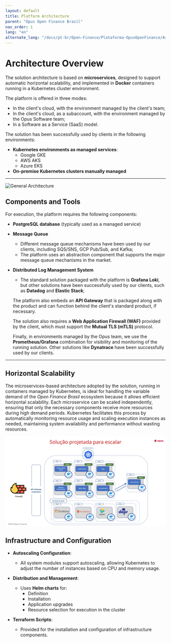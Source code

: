 ```yaml
---
layout: default
title: Platform Architecture
parent: "Opus Open Finance Brazil"
nav_order: 1
lang: "en"
alternate_lang: "/docs/pt-br/Open-Finance/Plataforma-OpusOpenFinance/Arquitetura/OOF-Arquitetura/"
---
```


# Architecture Overview

The solution architecture is based on **microservices**, designed to support automatic horizontal scalability, and implemented in **Docker** containers running in a Kubernetes cluster environment.

The platform is offered in three modes:

- In the client's cloud, with the environment managed by the client's team;
- In the client's cloud, as a subaccount, with the environment managed by the Opus Software team;
- In a Software as a Service (SaaS) model.

The solution has been successfully used by clients in the following environments:

- **Kubernetes environments as managed services**:
  - Google GKE
  - AWS AKS
  - Azure EKS
- **On-premise Kubernetes clusters manually managed**

---

![General Architecture](./images/visão_geral.png)

## Components and Tools

For execution, the platform requires the following components:

- **PostgreSQL database** (typically used as a managed service)
- **Message Queue**
  - Different message queue mechanisms have been used by our clients, including SQS/SNS, GCP Pub/Sub, and Kafka;
  - The platform uses an abstraction component that supports the major message queue mechanisms in the market.
- **Distributed Log Management System**
  - The standard solution packaged with the platform is **Grafana Loki**, but other solutions have been successfully used by our clients, such as **Datadog** and **Elastic Stack**;

  The platform also embeds an **API Gateway** that is packaged along with the product and can function behind the client's standard product, if necessary.

  The solution also requires a **Web Application Firewall (WAF)** provided by the client, which must support the **Mutual TLS (mTLS)** protocol.

  Finally, in environments managed by the Opus team, we use the **Prometheus/Grafana** combination for visibility and monitoring of the running solution. Other solutions like **Dynatrace** have been successfully used by our clients.

---

## Horizontal Scalability

The microservices-based architecture adopted by the solution, running in containers managed by Kubernetes, is ideal for handling the variable demand of the *Open Finance Brasil* ecosystem because it allows efficient horizontal scalability. Each microservice can be scaled independently, ensuring that only the necessary components receive more resources during high demand periods. Kubernetes facilitates this process by automatically monitoring resource usage and scaling execution instances as needed, maintaining system availability and performance without wasting resources.

![Scalability-focused Architecture](./images/arquitetura_pods.png)

## Infrastructure and Configuration

- **Autoscaling Configuration**:
  - All system modules support autoscaling, allowing Kubernetes to adjust the number of instances based on CPU and memory usage.

- **Distribution and Management**:
  - Uses **Helm charts** for:
    - Definition
    - Installation
    - Application upgrades
    - Resource selection for execution in the cluster

- **Terraform Scripts**:
  - Provided for the installation and configuration of infrastructure components.
